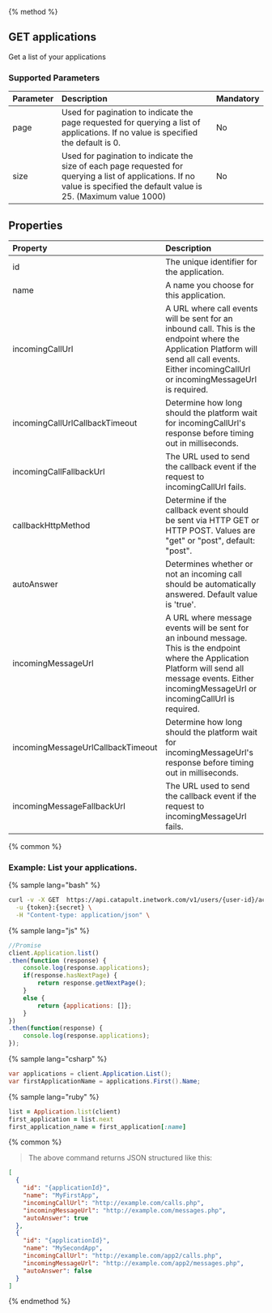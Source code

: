 {% method %}
## GET applications
Get a list of your applications

### Supported Parameters
| Parameter | Description                                                                                                                                                                  | Mandatory |
|:----------|:-----------------------------------------------------------------------------------------------------------------------------------------------------------------------------|:----------|
| page      | Used for pagination to indicate the page requested for querying a list of applications. If no value is specified the default is 0.                                           | No        |
| size      | Used for pagination to indicate the size of each page requested for querying a list of applications. If no value is specified the default value is 25\. (Maximum value 1000) | No        |

## Properties
| Property                          | Description                                                                                                                                                                                                 |
|:----------------------------------|:------------------------------------------------------------------------------------------------------------------------------------------------------------------------------------------------------------|
| id                                | The unique identifier for the application.                                                                                                                                                                  |
| name                              | A name you choose for this application.                                                                                                                                                                     |
| incomingCallUrl                   | A URL where call events will be sent for an inbound call. This is the endpoint where the Application Platform will send all call events. Either incomingCallUrl or incomingMessageUrl is required.          |
| incomingCallUrlCallbackTimeout    | Determine how long should the platform wait for incomingCallUrl's response before timing out in milliseconds.                                                                                               |
| incomingCallFallbackUrl           | The URL used to send the callback event if the request to incomingCallUrl fails.                                                                                                                            |
| callbackHttpMethod                | Determine if the callback event should be sent via HTTP GET or HTTP POST. Values are "get" or "post", default: "post".                                                                                      |
| autoAnswer                        | Determines whether or not an incoming call should be automatically answered. Default value is 'true'.                                                                                                       |
| incomingMessageUrl                | A URL where message events will be sent for an inbound message. This is the endpoint where the Application Platform will send all message events. Either incomingMessageUrl or incomingCallUrl is required. |
| incomingMessageUrlCallbackTimeout | Determine how long should the platform wait for incomingMessageUrl's response before timing out in milliseconds.                                                                                            |
| incomingMessageFallbackUrl        | The URL used to send the callback event if the request to incomingMessageUrl fails.                                                                                                                         |

{% common %}
### Example: List your applications.

{% sample lang="bash" %}
```bash
curl -v -X GET  https://api.catapult.inetwork.com/v1/users/{user-id}/account/applications \
  -u {token}:{secret} \
  -H "Content-type: application/json" \
```

{% sample lang="js" %}
```js
//Promise
client.Application.list()
.then(function (response) {
	console.log(response.applications);
	if(response.hasNextPage) {
		return response.getNextPage();
	}
	else {
		return {applications: []};
	}
})
.then(function(response) {
	console.log(response.applications);
});
```

{% sample lang="csharp" %}
```csharp
var applications = client.Application.List();
var firstApplicationName = applications.First().Name;
```

{% sample lang="ruby" %}
```ruby
list = Application.list(client)
first_application = list.next
first_application_name = first_application[:name]
```

{% common %}
> The above command returns JSON structured like this:

```json
[
  {
    "id": "{applicationId}",
    "name": "MyFirstApp",
    "incomingCallUrl": "http://example.com/calls.php",
    "incomingMessageUrl": "http://example.com/messages.php",
    "autoAnswer": true
  },
  {
    "id": "{applicationId}",
    "name": "MySecondApp",
    "incomingCallUrl": "http://example.com/app2/calls.php",
    "incomingMessageUrl": "http://example.com/app2/messages.php",
    "autoAnswer": false
  }
]
```
{% endmethod %}
